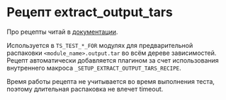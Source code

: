 # Рецепт extract_output_tars

Про рецепты читай в [документации](https://docs.yandex-team.ru/ya-make/manual/tests/recipe).

Используется в `TS_TEST_*_FOR` модулях для предварительной распаковки `<module_name>.output.tar` во всём дереве зависимостей. Рецепт автоматически добавляется плагином за счет использования внутреннего макроса `_SETUP_EXTRACT_OUTPUT_TARS_RECIPE`.

Время работы рецепта не учитывается во время выполнения теста, поэтому длительная распаковка не влечет timeout.
